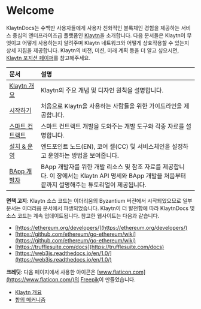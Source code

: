 # Welcome <a id="welcome"></a>

KlaytnDocs는 수백만 사용자들에게 사용자 친화적인 블록체인 경험을 제공하는 서비스 중심의 엔터프라이즈급 플랫폼인 [Klaytn](https://www.klaytn.com/)을 소개합니다. 다음 문서들은 Klaytn이 무엇이고 어떻게 사용하는지 알려주며 Klaytn 네트워크와 어떻게 상호작용할 수 있는지 상세 지침을 제공합니다. Klaytn의 비전, 미션, 미래 계획 등을 더 알고 싶으시면, [Klaytn 포지션 페이퍼](https://www.klaytn.com/Klaytn_PositionPaper_V2.1.0.pdf)를 참고해주세요.

| 문서                                   | 설명                                                                                             |
|:------------------------------------ |:---------------------------------------------------------------------------------------------- |
| [Klaytn 개요](klaytn/README.md)        | Klaytn의 주요 개념 및 디자인 원칙을 설명합니다.                                                                 |
| [시작하기](getting-started/README.md)    | 처음으로 Klaytn을 사용하는 사람들을 위한 가이드라인을 제공합니다.                                                        |
| [스마트 컨트랙트](smart-contract/README.md) | 스마트 컨트랙트 개발을 도와주는 개발 도구와 각종 자료를 설명합니다.                                                         |
| [설치 & 운영](node/README.md)            | 엔드포인트 노드(EN), 코어 셀(CC) 및 서비스체인을 설정하고 운영하는 방법을 보여줍니다.                                           |
| [BApp 개발자](bapp/README.md)           | BApp 개발자를 위한 개발 리소스 및 참조 자료를 제공합니다. 이 장에서는 Klaytn API 명세와 BApp 개발을 처음부터 끝까지 설명해주는 튜토리얼이 제공됩니다. |

**면책 고지**: Klaytn 소스 코드는 이더리움의 Byzantium 버전에서 시작되었으므로 일부 문서는 이더리움 문서에서 파생되었습니다. Klaytn이 더 발전함에 따라 KlaytnDocs 및 소스 코드는 계속 업데이트됩니다. 참고한 웹사이트는 다음과 같습니다.

* [https://ethereum.org/developers/](https://ethereum.org/developers/)
* [https://github.com/ethereum/go-ethereum/wiki](https://github.com/ethereum/go-ethereum/wiki)
* [https://trufflesuite.com/docs](https://trufflesuite.com/docs)
* [https://web3js.readthedocs.io/en/1.0/](https://web3js.readthedocs.io/en/1.0/)


**크레딧**: 다음 페이지에서 사용한 아이콘은 [www.flaticon.com](https://www.flaticon.com/)의 [Freepik](https://www.flaticon.com/authors/freepik)이 만들었습니다.

* [Klaytn 개요](klaytn/README.md)
* [합의 메커니즘](klaytn/design/consensus-mechanism.md)
